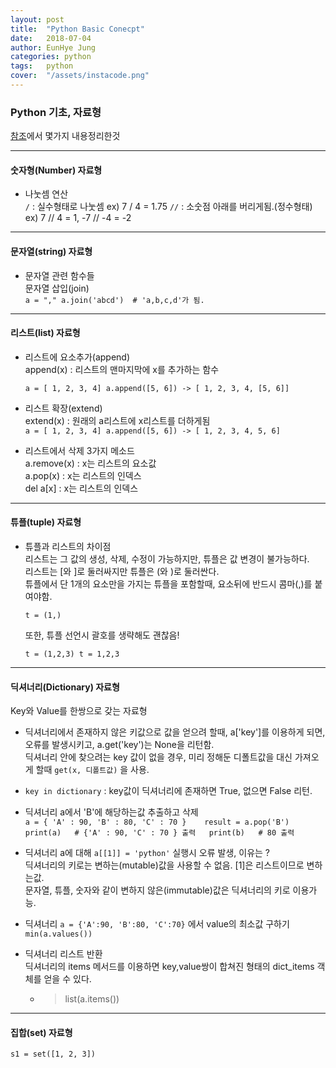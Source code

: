 ```yaml
---
layout: post
title:  "Python Basic Conecpt"
date:   2018-07-04
author: EunHye Jung
categories: python
tags:	python
cover:  "/assets/instacode.png"
---
```

  
### Python 기초, 자료형  
[참조](https://wikidocs.net/book/1)에서 몇가지 내용정리한것  
  
 - - -   
 #### 숫자형(Number) 자료형   
* 나눗셈 연산   
  `/` : 실수형태로 나눗셈  ex) 7 / 4 = 1.75
  `//` : 소숫점 아래를 버리게됨.(정수형태)  ex) 7 // 4 = 1, -7 // -4 = -2
  
 - - -  
  
 #### 문자열(string) 자료형     
* 문자열 관련 함수들    
  문자열 삽입(join)  
  `
    a = ","
    a.join('abcd')  # 'a,b,c,d'가 됨. 
  `  
  
 - - -  
   
#### 리스트(list) 자료형     
* 리스트에 요소추가(append)  
  append(x) : 리스트의 맨마지막에 x를 추가하는 함수  
    
  `
   a = [ 1, 2, 3, 4]
   a.append([5, 6])
   -> [ 1, 2, 3, 4, [5, 6]]
  `
    
* 리스트 확장(extend)    
  extend(x) : 원래의 a리스트에 x리스트를 더하게됨   
  `
   a = [ 1, 2, 3, 4]
   a.append([5, 6])
   -> [ 1, 2, 3, 4, 5, 6]
  `    
    
    
* 리스트에서 삭제 3가지 메소드    
  a.remove(x) : x는 리스트의 요소값  
  a.pop(x) : x는 리스트의 인덱스  
  del a[x] : x는 리스트의 인덱스  
    
- - -
  
#### 튜플(tuple) 자료형  
* 튜플과 리스트의 차이점   
  리스트는 그 값의 생성, 삭제, 수정이 가능하지만, 튜플은 값 변경이 불가능하다.  
  리스트는 [와 ]로 둘러싸지만 튜플은 (와 )로 둘러싼다.  
  튜플에서 단 1개의 요소만을 가지는 튜플을 포함할때, 요소뒤에 반드시 콤마(,)를 붙여야함.  
    
    `t = (1,) `  
      
  또한, 튜플 선언시 괄호를 생략해도 괜찮음!  
     
    `t = (1,2,3)
     t = 1,2,3
    `   
        
- - -
    
#### 딕셔너리(Dictionary) 자료형  
  
Key와 Value를 한쌍으로 갖는 자료형  
* 딕셔너리에서 존재하지 않은 키값으로 값을 얻으려 할때, a['key']를 이용하게 되면, 오류를 발생시키고, a.get('key')는 None을 리턴함.  
  딕셔너리 안에 찾으려는 key 값이 없을 경우, 미리 정해둔 디폴트값을 대신 가져오게 할때 `get(x, 디폴트값)` 을 사용.  
* `key in dictionary` :  key값이 딕셔너리에 존재하면 True, 없으면 False 리턴.  
 
* 딕셔너리 a에서 'B'에 해당하는값 추출하고 삭제  
   `a = { 'A' : 90, 'B' : 80, 'C' : 70 }   
    result = a.pop('B') 
    print(a)   # {'A' : 90, 'C' : 70 } 출력  
    print(b)   # 80 출력  
   `  
     
*  딕셔너리 a에 대해 `a[[1]] = 'python'` 실행시 오류 발생, 이유는 ?  
   딕셔너리의 키로는 변하는(mutable)값을 사용할 수 없음. [1]은 리스트이므로 변하는값.  
   문자열, 튜플, 숫자와 같이 변하지 않은(immutable)값은 딕셔너리의 키로 이용가능.  

* 딕셔너리 `a = {'A':90, 'B':80, 'C':70}` 에서 value의 최소값 구하기  
  `min(a.values())`   
  
 * 딕셔너리 리스트 반환  
   딕셔너리의 items 메서드를 이용하면 key,value쌍이 합쳐진 형태의 dict_items 객체를 얻을 수 있다.    
   - >  list(a.items())   
     
      
- - -
    
#### 집합(set) 자료형  
  
  `
   s1 = set([1, 2, 3])
  `




  
  
  
  
